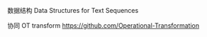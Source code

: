 数据结构
Data Structures for Text Sequences


协同
OT transform
   https://github.com/Operational-Transformation